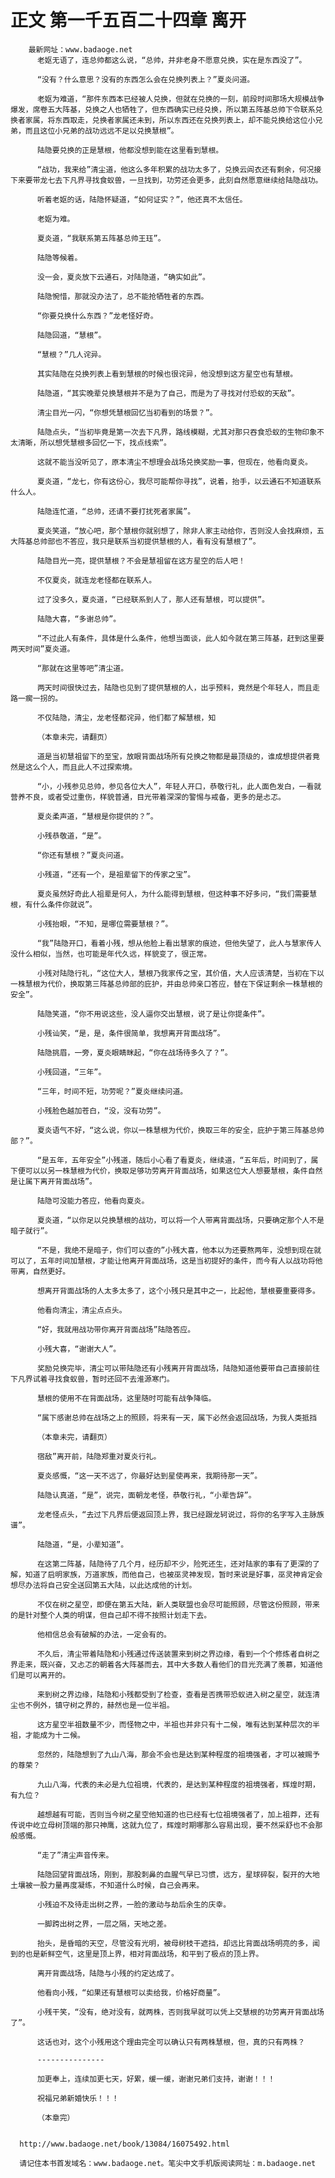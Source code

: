 # 正文 第一千五百二十四章 离开
        最新网址：www.badaoge.net
          老妪无语了，连总帅都这么说，“总帅，并非老身不愿意兑换，实在是东西没了”。
      
          “没有？什么意思？没有的东西怎么会在兑换列表上？”夏炎问道。
      
          老妪为难道，“那件东西本已经被人兑换，但就在兑换的一刻，前段时间那场大规模战争爆发，席卷五大阵基，兑换之人也牺牲了，但东西确实已经兑换，所以第五阵基总帅下令联系兑换者家属，将东西取走，兑换者家属还未到，所以东西还在兑换列表上，却不能兑换给这位小兄弟，而且这位小兄弟的战功远远不足以兑换慧根”。
      
          陆隐要兑换的正是慧根，他都没想到能在这里看到慧根。
      
          “战功，我来给”清尘道，他这么多年积累的战功太多了，兑换云闾衣还有剩余，何况接下来要带龙七去下凡界寻找食蚁兽，一旦找到，功劳还会更多，此刻自然愿意继续给陆隐战功。
      
          听着老妪的话，陆隐怀疑道，“如何证实？”，他还真不太信任。
      
          老妪为难。
      
          夏炎道，“我联系第五阵基总帅王珏”。
      
          陆隐等候着。
      
          没一会，夏炎放下云通石，对陆隐道，“确实如此”。
      
          陆隐惋惜，那就没办法了，总不能抢牺牲者的东西。
      
          “你要兑换什么东西？”龙老怪好奇。
      
          陆隐回道，“慧根”。
      
          “慧根？”几人诧异。
      
          其实陆隐在兑换列表上看到慧根的时候也很诧异，他没想到这方星空也有慧根。
      
          陆隐道，“其实晚辈兑换慧根并不是为了自己，而是为了寻找对付恐蚁的天敌”。
      
          清尘目光一闪，“你想凭慧根回忆当初看到的场景？”。
      
          陆隐点头，“当初毕竟是第一次去下凡界，路线模糊，尤其对那只吞食恐蚁的生物印象不太清晰，所以想凭慧根多回忆一下，找点线索”。
      
          这就不能当没听见了，原本清尘不想理会战场兑换奖励一事，但现在，他看向夏炎。
      
          夏炎道，“龙七，你有这份心，我尽可能帮你寻找”，说着，抬手，以云通石不知道联系什么人。
      
          陆隐连忙道，“总帅，还请不要打扰死者家属”。
      
          夏炎笑道，“放心吧，那个慧根你就别想了，除非人家主动给你，否则没人会找麻烦，五大阵基总帅部也不答应，我只是联系当初提供慧根的人，看有没有慧根了”。
      
          陆隐目光一亮，提供慧根？不会是慧祖留在这方星空的后人吧！
      
          不仅夏炎，就连龙老怪都在联系人。
      
          过了没多久，夏炎道，“已经联系到人了，那人还有慧根，可以提供”。
      
          陆隐大喜，“多谢总帅”。
      
          “不过此人有条件，具体是什么条件，他想当面谈，此人如今就在第三阵基，赶到这里要两天时间”夏炎道。
      
          “那就在这里等吧”清尘道。
      
          两天时间很快过去，陆隐也见到了提供慧根的人，出乎预料，竟然是个年轻人，而且走路一瘸一拐的。
      
          不仅陆隐，清尘，龙老怪都诧异，他们都了解慧根，知
      
          （本章未完，请翻页）
      
          道是当初慧祖留下的至宝，放眼背面战场所有兑换之物都是最顶级的，谁成想提供者竟然是这么个人，而且此人不过探索境。
      
          “小，小残参见总帅，参见各位大人”，年轻人开口，恭敬行礼，此人面色发白，一看就营养不良，或者受过重伤，样貌普通，目光带着深深的警惕与戒备，更多的是忐忑。
      
          夏炎柔声道，“慧根是你提供的？”。
      
          小残恭敬道，“是”。
      
          “你还有慧根？”夏炎问道。
      
          小残道，“还有一个，是祖辈留下的传家之宝”。
      
          夏炎虽然好奇此人祖辈是何人，为什么能得到慧根，但这种事不好多问，“我们需要慧根，有什么条件你就说”。
      
          小残抬眼，“不知，是哪位需要慧根？”。
      
          “我”陆隐开口，看着小残，想从他脸上看出慧家的痕迹，但他失望了，此人与慧家传人没什么相似，当然，也可能是年代久远，样貌变了，很正常。
      
          小残对陆隐行礼，“这位大人，慧根乃我家传之宝，其价值，大人应该清楚，当初在下以一株慧根为代价，换取第三阵基总帅部的庇护，并由总帅亲口答应，替在下保证剩余一株慧根的安全”。
      
          陆隐笑道，“你不用说这些，没人逼你交出慧根，说了是让你提条件”。
      
          小残讪笑，“是，是，条件很简单，我想离开背面战场”。
      
          陆隐挑眉，一旁，夏炎眼睛眯起，“你在战场待多久了？”。
      
          小残回道，“三年”。
      
          “三年，时间不短，功劳呢？”夏炎继续问道。
      
          小残脸色越加苍白，“没，没有功劳”。
      
          夏炎语气不好，“这么说，你以一株慧根为代价，换取三年的安全，庇护于第三阵基总帅部？”。
      
          “是五年，五年安全”小残道，随后小心看了看夏炎，继续道，“五年后，时间到了，属下便可以以另一株慧根为代价，换取足够功劳离开背面战场，如果这位大人想要慧根，条件自然是让属下离开背面战场”。
      
          陆隐可没能力答应，他看向夏炎。
      
          夏炎道，“以你足以兑换慧根的战功，可以将一个人带离背面战场，只要确定那个人不是暗子就行”。
      
          “不是，我绝不是暗子，你们可以查的”小残大喜，他本以为还要熬两年，没想到现在就可以了，五年时间加慧根，才能让他离开背面战场，这是当初提好的条件，而今有人以战功将他带离，自然更好。
      
          想离开背面战场的人太多太多了，这个小残只是其中之一，比起他，慧根要重要得多。
      
          他看向清尘，清尘点点头。
      
          “好，我就用战功带你离开背面战场”陆隐答应。
      
          小残大喜，“谢谢大人”。
      
          奖励兑换完毕，清尘可以带陆隐还有小残离开背面战场，陆隐知道他要带自己直接前往下凡界试着寻找食蚁兽，暂时还回不去淮源寒门。
      
          慧根的使用不在背面战场，这里随时可能有战争降临。
      
          “属下感谢总帅在战场之上的照顾，将来有一天，属下必然会返回战场，为我人类抵挡
      
          （本章未完，请翻页）
      
          宿敌”离开前，陆隐郑重对夏炎行礼。
      
          夏炎感慨，“这一天不远了，你最好达到星使再来，我期待那一天”。
      
          陆隐认真道，“是”，说完，面朝龙老怪，恭敬行礼，“小辈告辞”。
      
          龙老怪点头，“去过下凡界后便返回顶上界，我已经跟龙轲说过，将你的名字写入主脉族谱”。
      
          陆隐道，“是，小辈知道”。
      
          在这第二阵基，陆隐待了几个月，经历却不少，险死还生，还对陆家的事有了更深的了解，知道了启明家族，万道家族，而他自己，也被巫灵神发现，暂时来说是好事，巫灵神肯定会想尽办法将自己安全送回第五大陆，以此达成他的计划。
      
          不仅在树之星空，即便在第五大陆，新人类联盟也会尽可能照顾，尽管这份照顾，带来的是针对整个人类的明谋，但自己却不得不按照计划走下去。
      
          他相信总会有破解的办法，一定会有的。
      
          不久后，清尘带着陆隐和小残通过传送装置来到树之界边缘，看到一个个修炼者自树之界走来，既兴奋，又忐忑的朝着各大阵基而去，其中大多数人看他们的目光充满了羡慕，知道他们是可以离开的。
      
          来到树之界边缘，陆隐和小残都受到了检查，查看是否携带恐蚁进入树之星空，就连清尘也不例外，镇守树之界的，赫然也是一位半祖。
      
          这方星空半祖数量不少，而怪物之中，半祖也并非只有十二候，唯有达到某种层次的半祖，才能成为十二候。
      
          忽然的，陆隐想到了九山八海，那会不会也是达到某种程度的祖境强者，才可以被赐予的尊荣？
      
          九山八海，代表的未必是九位祖境，代表的，是达到某种程度的祖境强者，辉煌时期，有九位？
      
          越想越有可能，否则当今树之星空他知道的也已经有七位祖境强者了，加上祖莽，还有传说中屹立母树顶端的那只神鹰，这就九位了，辉煌时期哪那么容易出现，要不然采舒也不会那般感慨。
      
          “走了”清尘声音传来。
      
          陆隐回望背面战场，刚到，那股刺鼻的血腥气早已习惯，远方，星球碎裂，裂开的大地土壤被一股力量再度凝练，不知道什么时候，自己会再来。
      
          小残迫不及待走出树之界，一脸的激动与劫后余生的庆幸。
      
          一脚跨出树之界，一层之隔，天地之差。
      
          抬头，是昏暗的天空，尽管没有光明，被母树枝干遮挡，却远比背面战场明亮的多，闻到的也是新鲜空气，这里是顶上界，相对背面战场，和平到了极点的顶上界。
      
          离开背面战场，陆隐与小残的约定达成了。
      
          他看向小残，“如果还有慧根可以卖给我，价格好商量”。
      
          小残干笑，“没有，绝对没有，就两株，否则我早就可以凭上交慧根的功劳离开背面战场了”。
      
          这话也对，这个小残用这个理由完全可以确认只有两株慧根，但，真的只有两株？
      
          ---------------
      
          加更奉上，连续加更七天，好累，缓一缓，谢谢兄弟们支持，谢谢！！！
      
          祝福兄弟新婚快乐！！！
      
          （本章完）
      
      
      http://www.badaoge.net/book/13084/16075492.html
      
      请记住本书首发域名：www.badaoge.net。笔尖中文手机版阅读网址：m.badaoge.net
